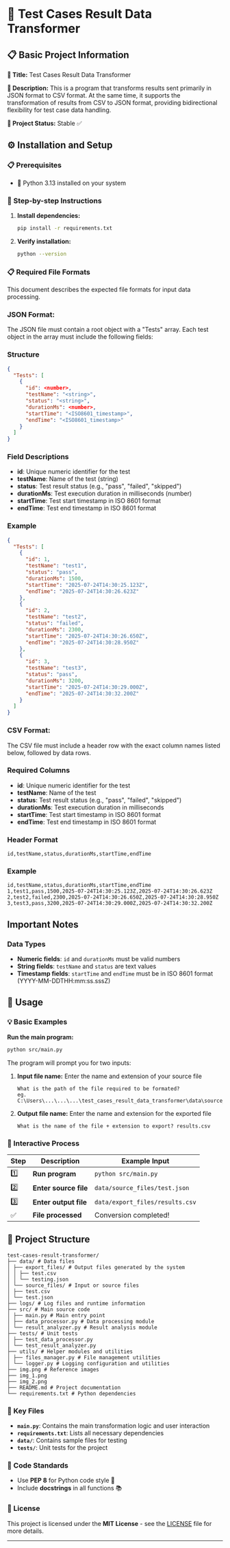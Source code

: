 # 🔄 Test Cases Result Data Transformer

## 📋 Basic Project Information

**📌 Title:** Test Cases Result Data Transformer

**📝 Description:** This is a program that transforms results sent primarily in JSON format to CSV format. At the same time, it supports the transformation of results from CSV to JSON format, providing bidirectional flexibility for test case data handling.

**🚀 Project Status:** Stable ✅

## ⚙️ Installation and Setup

### 📋 Prerequisites
- 🐍 Python 3.13 installed on your system

### 🔧 Step-by-step Instructions

1. **Install dependencies:**
   ```bash
   pip install -r requirements.txt
   ```

2. **Verify installation:**
   ```bash
   python --version
   ```

### 📋 Required File Formats

This document describes the expected file formats for input data processing.

### JSON Format:

The JSON file must contain a root object with a "Tests" array. Each test object in the array must include the following fields:

### Structure
```json
{
  "Tests": [
    {
      "id": <number>,
      "testName": "<string>",
      "status": "<string>",
      "durationMs": <number>,
      "startTime": "<ISO8601_timestamp>",
      "endTime": "<ISO8601_timestamp>"
    }
  ]
}
```

### Field Descriptions
- **id**: Unique numeric identifier for the test
- **testName**: Name of the test (string)
- **status**: Test result status (e.g., "pass", "failed", "skipped")
- **durationMs**: Test execution duration in milliseconds (number)
- **startTime**: Test start timestamp in ISO 8601 format
- **endTime**: Test end timestamp in ISO 8601 format

### Example
```json
{
  "Tests": [
    {
      "id": 1,
      "testName": "test1",
      "status": "pass",
      "durationMs": 1500,
      "startTime": "2025-07-24T14:30:25.123Z",
      "endTime": "2025-07-24T14:30:26.623Z"
    },
    {
      "id": 2,
      "testName": "test2",
      "status": "failed",
      "durationMs": 2300,
      "startTime": "2025-07-24T14:30:26.650Z",
      "endTime": "2025-07-24T14:30:28.950Z"
    },
    {
      "id": 3,
      "testName": "test3",
      "status": "pass",
      "durationMs": 3200,
      "startTime": "2025-07-24T14:30:29.000Z",
      "endTime": "2025-07-24T14:30:32.200Z"
    }
  ]
}
```

### **CSV Format:**

The CSV file must include a header row with the exact column names listed below, followed by data rows.

### Required Columns
- **id**: Unique numeric identifier for the test
- **testName**: Name of the test
- **status**: Test result status (e.g., "pass", "failed", "skipped")
- **durationMs**: Test execution duration in milliseconds
- **startTime**: Test start timestamp in ISO 8601 format
- **endTime**: Test end timestamp in ISO 8601 format

### Header Format
```csv
id,testName,status,durationMs,startTime,endTime
```

### Example
```csv
id,testName,status,durationMs,startTime,endTime
1,test1,pass,1500,2025-07-24T14:30:25.123Z,2025-07-24T14:30:26.623Z
2,test2,failed,2300,2025-07-24T14:30:26.650Z,2025-07-24T14:30:28.950Z
3,test3,pass,3200,2025-07-24T14:30:29.000Z,2025-07-24T14:30:32.200Z
```

## Important Notes

### Data Types
- **Numeric fields**: `id` and `durationMs` must be valid numbers
- **String fields**: `testName` and `status` are text values
- **Timestamp fields**: `startTime` and `endTime` must be in ISO 8601 format (YYYY-MM-DDTHH:mm:ss.sssZ)

## 🚀 Usage

### 💡 Basic Examples

**Run the main program:**
```bash
python src/main.py
```

The program will prompt you for two inputs:

1. **Input file name:** Enter the name and extension of your source file
   ```
   What is the path of the file required to be formated?  
   eg. C:\Users\...\...\...\test_cases_result_data_transformer\data\source_files\test.json
   ```

2. **Output file name:** Enter the name and extension for the exported file
   ```
   What is the name of the file + extension to export? results.csv
   ```

### 🔧 Interactive Process

| Step | Description | Example Input |
|------|-------------|---------------|
| 1️⃣ | **Run program** | `python src/main.py` |
| 2️⃣ | **Enter source file** | `data/source_files/test.json` |
| 3️⃣ | **Enter output file** | `data/export_files/results.csv` |
| ✅ | **File processed** | Conversion completed! |

## 📁 Project Structure

```
test-cases-result-transformer/
├── data/ # Data files
│ ├── export_files/ # Output files generated by the system
│ │ ├── test.csv
│ │ └── testing.json
│ └── source_files/ # Input or source files
│ ├── test.csv
│ └── test.json
├── logs/ # Log files and runtime information
├── src/ # Main source code
│ ├── main.py # Main entry point
│ ├── data_processor.py # Data processing module
│ └── result_analyzer.py # Result analysis module
├── tests/ # Unit tests
│ ├── test_data_processor.py
│ └── test_result_analyzer.py
├── utils/ # Helper modules and utilities
│ ├── files_manager.py # File management utilities
│ └── logger.py # Logging configuration and utilities
├── img.png # Reference images
├── img_1.png
├── img_2.png
├── README.md # Project documentation
└── requirements.txt # Python dependencies
```

### 🔑 Key Files

- **`main.py`**: Contains the main transformation logic and user interaction
- **`requirements.txt`**: Lists all necessary dependencies
- **`data/`**: Contains sample files for testing
- **`tests/`**: Unit tests for the project

### 📏 Code Standards

- Use **PEP 8** for Python code style 🐍
- Include **docstrings** in all functions 📚

### 📄 License
This project is licensed under the **MIT License** - see the [LICENSE](LICENSE) file for more details.

---
